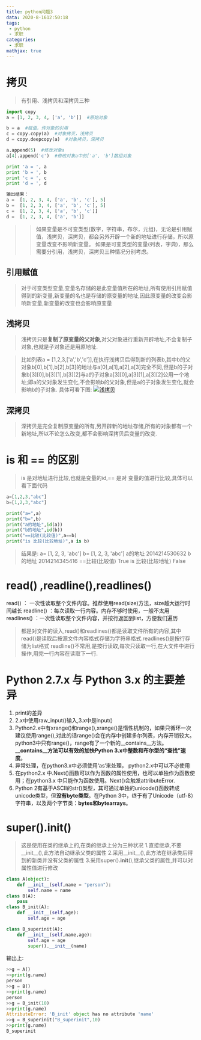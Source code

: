 ```yaml
---
title: python问题3
data: 2020-8-1612:50:18
tags:
 - python
 - 求职
categories:
 - 求职
mathjax: true
---
```

# 拷贝
>有引用、浅拷贝和深拷贝三种

``` python
import copy
a = [1, 2, 3, 4, ['a', 'b']]  #原始对象

b = a  #赋值，传对象的引用
c = copy.copy(a)  #对象拷贝，浅拷贝
d = copy.deepcopy(a)  #对象拷贝，深拷贝

a.append(5)  #修改对象a
a[4].append('c')  #修改对象a中的['a', 'b']数组对象

print 'a = ', a
print 'b = ', b
print 'c = ', c
print 'd = ', d

输出结果：
a =  [1, 2, 3, 4, ['a', 'b', 'c'], 5]
b =  [1, 2, 3, 4, ['a', 'b', 'c'], 5]
c =  [1, 2, 3, 4, ['a', 'b', 'c']]
d =  [1, 2, 3, 4, ['a', 'b']]
```
>>如果变量是不可变类型(数字，字符串，布尔，元组)，无论是引用赋值，浅拷贝，深拷贝，都会另外开辟一个新的地址进行存储，所以原变量改变不影响新变量。
>>如果是可变类型的变量(列表，字典)，那么需要分引用，浅拷贝，深拷贝三种情况分别考虑。
## 引用赋值
>对于可变类型变量,变量名存储的是此变量值所在的地址,所有使用引用赋值得到的新变量,新变量的名也是存储的原变量的地址,因此原变量的改变会影响新变量,新变量的改变也会影响原变量
## 浅拷贝
>浅拷贝只是**复制了原变量的父对象**,对父对象进行重新开辟地址,不会复制子对象,也就是子对象还是用原地址.

>比如列表a = [1,2,3,['a','b','c']],在执行浅拷贝后得到新的列表b,其中b的父对象b[0],b[1],b[2],b[3]的地址与a[0],a[1],a[2],a[3]完全不同,但是b的子对象b[3][0],b[3][1],b[3][2]与a的子对象a[3][0],a[3][1],a[3][2]公用一个地址;即a的父对象发生变化,不会影响b的父对象,但是a的子对象发生变化,就会影响b的子对象.
具体可看下图:
[![浅拷贝](https://s1.ax1x.com/2020/08/17/dmrmlR.png)](https://imgchr.com/i/dmrmlR)
## 深拷贝
>深拷贝是完全复制原变量的所有,另开辟新的地址存储,所有的对象都有一个新地址,所以不论怎么改变,都不会影响深拷贝后变量的改变.

# is 和 == 的区别
>is 是对地址进行比较,也就是变量的id,== 是对 变量的值进行比较,具体可以看下面代码

``` python
a=[1,2,3,"abc"]
b=[1,2,3,"abc"]

print("a=",a)
print("b=",b)
print("a的地址",id(a))
print("b的地址",id(b))
print("==比较(比较值)",a==b)
print("is 比较(比较地址)",a is b)
```
>结果是:
>a= [1, 2, 3, 'abc']
b= [1, 2, 3, 'abc']
a的地址 2014214530632
b的地址 2014214345416
==比较(比较值) True
is 比较(比较地址) False

# read() ,readline(),readlines() 
>
read()  ： 一次性读取整个文件内容。推荐使用read(size)方法，size越大运行时间越长
readline()  ：每次读取一行内容。内存不够时使用，一般不太用
readlines()   ：一次性读取整个文件内容，并按行返回到list，方便我们遍历

>都是对文件的读入,read()和readlines()都是读取文件所有的内容,其中read()是读取后按源文件内容格式存储为字符串格式.readlines()是按行存储为list格式
>readline()不常用,是按行读取,每次只读取一行,在大文件中进行操作,用完一行内容在读取下一行.

# Python 2.7.x 与 Python 3.x 的主要差异

 1. print的差异
 2. 2.x中使用raw_input()输入,3.x中是input()
 3.  Python2.x中有xrange()和range(),xrange()是惰性机制的，如果只循环一次建议使用range(),对此的话range()会在内存中创建多尔列表，内存开销较大。python3中只有range()，range有了一个新的__contains__方法。**__contains__方法可以有效的加快Python 3.x中整数和布尔型的“查找”速度**。
 4.  异常处理，在python3.x中必须使用‘as‘来处理， python2.x中可以不必使用
 5.  在python2.x 中.Next()函数可以作为函数的属性使用，也可以单独作为函数使用；在python3.x 中只能作为函数使用。Next()会触发attributeError.
 6.  Python 2有基于ASCII的str()类型，其可通过单独的unicode()函数转成unicode类型，但**没有byte类型**。在Python 3中，终于有了Unicode（utf-8）字符串，以及两个字节类：**bytes和bytearrays**。

# super().__init__()
>这是使用在类的继承上的,在类的继承上分为三种状况
>1.直接继承,不要__init__(),此方法自动继承父类的属性
>2.采用__init__(),此方法在继承类后得到的新类并没有父类的属性
>3.采用super().__init__(),继承父类的属性,并可以对属性值进行修改

``` python
class A(object):
    def __init__(self,name = "person"):
        self.name = name
class B(A):
    pass
class B_init(A):
    def __init__(self,age):
        self.age = age

class B_superinit(A):
    def __init__(self,name,age):
        self.age = age
        super().__init__(name)
```
输出上:
``` python
>>g = A()
>>print(g.name)
person
>>g = B()
>>print(g.name)
person
>>g = B_init(10)
>>print(g.name)
AttributeError: 'B_init' object has no attribute 'name'
>>g = B_superinit("B_superinit",10)
>>print(g.name)
B_superinit
```

